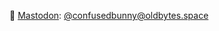 💬 <a rel="me" href="https://oldbytes.space/@confusedbunny">Mastodon</a>: [@confusedbunny@oldbytes.space](https://oldbytes.space/@confusedbunny)

<!--
**chris-y/chris-y** is a ✨ _special_ ✨ repository because its `README.md` (this file) appears on your GitHub profile.

Here are some ideas to get you started:

- 🔭 I’m currently working on ...
- 🌱 I’m currently learning ...
- 👯 I’m looking to collaborate on ...
- 🤔 I’m looking for help with ...
- 💬 Ask me about ...
- 📫 How to reach me: ...
- 😄 Pronouns: ...
- ⚡ Fun fact: ...
-->
